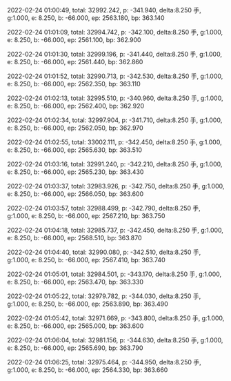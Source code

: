 2022-02-24 01:00:49, total: 32992.242, p: -341.940, delta:8.250 手, g:1.000, e: 8.250, b: -66.000, ep: 2563.180, bp: 363.140

2022-02-24 01:01:09, total: 32994.742, p: -342.100, delta:8.250 手, g:1.000, e: 8.250, b: -66.000, ep: 2561.100, bp: 362.900

2022-02-24 01:01:30, total: 32999.196, p: -341.440, delta:8.250 手, g:1.000, e: 8.250, b: -66.000, ep: 2561.440, bp: 362.860

2022-02-24 01:01:52, total: 32990.713, p: -342.530, delta:8.250 手, g:1.000, e: 8.250, b: -66.000, ep: 2562.350, bp: 363.110

2022-02-24 01:02:13, total: 32995.510, p: -340.960, delta:8.250 手, g:1.000, e: 8.250, b: -66.000, ep: 2562.400, bp: 362.920

2022-02-24 01:02:34, total: 32997.904, p: -341.710, delta:8.250 手, g:1.000, e: 8.250, b: -66.000, ep: 2562.050, bp: 362.970

2022-02-24 01:02:55, total: 33002.111, p: -342.450, delta:8.250 手, g:1.000, e: 8.250, b: -66.000, ep: 2565.630, bp: 363.510

2022-02-24 01:03:16, total: 32991.240, p: -342.210, delta:8.250 手, g:1.000, e: 8.250, b: -66.000, ep: 2565.230, bp: 363.430

2022-02-24 01:03:37, total: 32983.926, p: -342.750, delta:8.250 手, g:1.000, e: 8.250, b: -66.000, ep: 2566.050, bp: 363.600

2022-02-24 01:03:57, total: 32988.499, p: -342.790, delta:8.250 手, g:1.000, e: 8.250, b: -66.000, ep: 2567.210, bp: 363.750

2022-02-24 01:04:18, total: 32985.737, p: -342.450, delta:8.250 手, g:1.000, e: 8.250, b: -66.000, ep: 2568.510, bp: 363.870

2022-02-24 01:04:40, total: 32990.080, p: -342.510, delta:8.250 手, g:1.000, e: 8.250, b: -66.000, ep: 2567.410, bp: 363.740

2022-02-24 01:05:01, total: 32984.501, p: -343.170, delta:8.250 手, g:1.000, e: 8.250, b: -66.000, ep: 2563.470, bp: 363.330

2022-02-24 01:05:22, total: 32979.782, p: -344.030, delta:8.250 手, g:1.000, e: 8.250, b: -66.000, ep: 2563.890, bp: 363.490

2022-02-24 01:05:42, total: 32971.669, p: -343.800, delta:8.250 手, g:1.000, e: 8.250, b: -66.000, ep: 2565.000, bp: 363.600

2022-02-24 01:06:04, total: 32981.156, p: -344.630, delta:8.250 手, g:1.000, e: 8.250, b: -66.000, ep: 2565.690, bp: 363.790

2022-02-24 01:06:25, total: 32975.464, p: -344.950, delta:8.250 手, g:1.000, e: 8.250, b: -66.000, ep: 2564.330, bp: 363.660